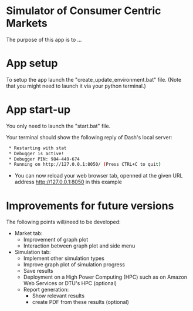 # Simulator of Consumer Centric Markets

The purpose of this app is to ...

# App setup

To setup the app launch the "create_update_environment.bat" file.
(Note that you might need to launch it via your python terminal.)

# App start-up

You only need to launch the "start.bat" file.

Your terminal should show the following reply of Dash's local server:
```sh
 * Restarting with stat
 * Debugger is active!
 * Debugger PIN: 984-449-674
 * Running on http://127.0.0.1:8050/ (Press CTRL+C to quit)
```
- You can now reload your web browser tab, openned at the given URL address http://127.0.0.1:8050 in this example

# Improvements for future versions

The following points will/need to be developed:
- Market tab:
    - Improvement of graph plot
    - Interaction between graph plot and side menu
- Simulation tab:
    - Implement other simulation types
    - Improve graph plot of simulation progress
    - Save results
    - Deployment on a High Power Computing (HPC) such as on Amazon Web Services or DTU's HPC (optional)
    - Report generation: 
        - Show relevant results
        - create PDF from these results (optional)

